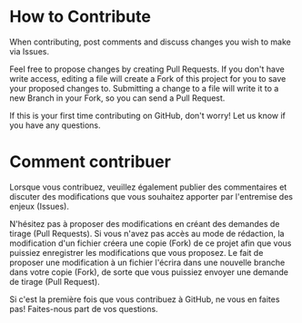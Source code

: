 # How to Contribute
When contributing, post comments and discuss changes you wish to make via
Issues.

Feel free to propose changes by creating Pull Requests. If you don't have write
access, editing a file will create a Fork of this project for you to save your
proposed changes to. Submitting a change to a file will write it to a new Branch
in your Fork, so you can send a Pull Request.

If this is your first time contributing on GitHub, don't worry! Let us know if
you have any questions.

# Comment contribuer
Lorsque vous contribuez, veuillez également publier des commentaires et discuter
des modifications que vous souhaitez apporter par l'entremise des enjeux
(Issues).

N'hésitez pas à proposer des modifications en créant des demandes de tirage
(Pull Requests). Si vous n'avez pas accès au mode de rédaction, la modification
d'un fichier créera une copie (Fork) de ce projet afin que vous puissiez
enregistrer les modifications que vous proposez. Le fait de proposer une
modification à un fichier l'écrira dans une nouvelle branche dans votre copie
(Fork), de sorte que vous puissiez envoyer une demande de tirage (Pull Request).

Si c'est la première fois que vous contribuez à GitHub, ne vous en faites pas!
Faites-nous part de vos questions.